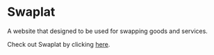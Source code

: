 # Swaplat

A website that designed to be used for swapping goods and services.

Check out Swaplat by clicking [here](https://swaplat.com).

<!-- 
## 1

## 2
 -->
